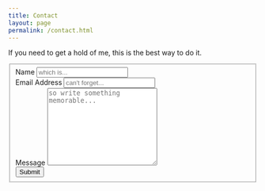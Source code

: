 ```yaml
---
title: Contact
layout: page
permalink: /contact.html
---
```


If you need to get a hold of me, this is the best way to do it.

<script src="https://usebasin.com/f/2083ac5614fa/ahoy.js" async defer></script>
<script src="https://www.google.com/recaptcha/api.js" async defer></script>


<form class="pure-form pure-form-aligned contact-form" id="contact-form" accept-charset="UTF-8" action="#" method="POST">
    <fieldset>
        <div class="pure-control-group">
            <label for="name">Name</label>
            <input name="name" id="name" type="text" placeholder="which is...">
        </div>
        <div class="pure-control-group">
            <label for="email">Email Address</label>
            <input name="email" id="email" type="email" placeholder="can't forget...">
        </div>
        <div class="pure-control-group">
            <label for="message">Message</label>
            <textarea name="message" id="message" type="text" placeholder="so write something memorable..." rows="10" cols="25"></textarea>
        </div>
        <div class="pure-controls">
            <div class="g-recaptcha" data-sitekey="6Lew3SMUAAAAAJ82QoS7gqOTkRI_dhYrFy1f7Sqy"></div>
        </div>
        <div class="pure-controls">
        <button class="pure-button pure-button-primary g-recaptcha">Submit</button>
        </div>
    </fieldset>
</form>